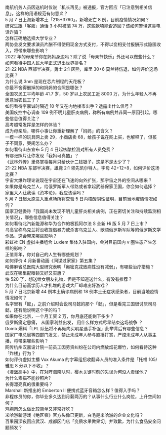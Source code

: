 南航机务人员因送机时仅说「机长再见」被通报，官方回应「已注意到相关信息」，这样的用语规范有何意义？  
5 月 7 日上海新增本土「215+3760」，新增死亡 8 例，目前疫情情况如何？  
研究生跟「客服」通话 3 小时被骗 74 万，这些款项能否追回？该如何警惕这类电话诈骗？  
怎样正确地选择大学专业？  
两协会发文要求演员片酬不得使用现金方式支付，不得以变相支付报酬形式隐匿收入，将带来哪些影响？  
2022 年的母亲节你在妈妈身边吗？除了说「母亲节快乐」外还可以做些什么？  
如何看待中国人民大学正式退出世界排名？  
21-22 NBA 西部半决赛，勇士 2:1 灰熊，库里 30+6 莫兰特伤退，如何评价这场比赛？  
为什么说 3nm 是现在芯片制程的天花板？  
你最不舍得删掉的和妈妈的合照是哪张？  
全国农民工平均年龄 41.7 岁，50 岁以上农民工近 8000 万，为什么年轻人不再愿意当农民工了？  
如何看待李嘉诚时隔近 10 年又在内地楼市出手？透露出什么信号？  
美国疾控中心调查 109 例不明儿童肝炎病例，称所有病例并非同一原因引起，哪些信息值得关注？  
高考超常发挥是怎样的体验？  
成为母亲后，哪件小事让你重新理解了「妈妈」的含义？  
一模一样的玩具网上卖 29，小商店卖 68，给孩子说在网上买，也解释了，但孩子不同意，哭闹怎么办？  
如何看待山东宣布 5 月 4 日起核酸检测对所有人员免费？  
有哪张照片让你发现「我妈可真酷」？  
《武林外传》里佟掌柜每月只给伙计二钱银子，这是不是太少了？  
21-22 NBA 东部半决赛，雄鹿 2:1 领先凯尔特人，字母 42+12+8，如何评价这场比赛？  
宇宙大爆炸理论说现在宇宙还在飞速的向外扩张，那宇宙之外的空间从哪来？  
如果你是乌克兰人，给俄罗斯军人带路或者拿起武器保家卫国，你会如何选择？  
家里大人让我读《资本论》，我应该读吗？  
5 月 7 日起太原进入重点场所将查验 5 日内核酸阴性证明，目前当地疫情情况如何？  
国家卫健委称「我国尚未发现不明儿童肝炎相关病例，正在密切关注和持续监测相关情况」，哪些信息值得关注？  
如何看待北汽新能源和华为合作的极狐阿尔法 S 全新 Hi 版 5 月 7 日上市？  
乌高官称乌克兰将没收提倡暴力或杀害乌克兰人、歌颂俄罗斯军队等的俄罗斯文学作品，这会带来哪些影响？  
彩虹社 EN 虚拟主播组合 Luxiem 集体入驻国内，会对目前国内 v  圈生态产生怎样的影响？  
正值青年，你对自己的人生有哪些规划？  
如何评价 4 月新番动画《间谍过家家》第五集？  
哈佛麻省总医院大型研究表明「奥密克戎致病性没有减弱」，有哪些治疗措施？  
武汉在哪里配眼镜又好又实惠？  
快 520 了，想送给女朋友礼物，但是不知道送什么，有没有推荐？  
为什么目前高学历人才扎堆的游戏大厂却难出好游戏？  
5 月 7 日北京新增 44 例本土确诊病例和 18 例本土无症状感染者，目前当地疫情情况如何？  
名字里有「懿」，之前介绍时会说司马懿的那个「懿」，但是看完三国很讨厌司马懿，还有能说明这个字的吗？  
如果你在北京，一个月工资 2 万，你月底还能剩下多少？  
俄罗斯痛定思痛， 从国家利益出发， 用什么样方式尽早结束这场战争 ？  
Doinb 爆料「LPL 队伍将不再倾向买明星选手补强」此举背后有哪些信息？  
国家广电总局等四部门发文，禁止未成年人参与直播打赏，严控未成年人从事主播，将带来哪些影响？  
网传杭州汉嘉设计院一前员工因劳资纠纷在公司内燃放烟花爆竹，如何看待这种「炸楼」行为？  
如何评价虚拟主播 Vox Akuma 的字幕组招收翻译人员的准入条件是「托福 105/ 雅思 8 分以下不收」？  
《灌篮高手》中，在对阵海南队时，樱木关键时刻的失误为何没人责怪他？  
为什么素描不能抄照片?  
长得漂亮真的很重要吗？  
Marshall 新推出的 Emberton II 便携式蓝牙音箱怎么样？值得入手吗？  
非程序员的你，你毕业多久达到月薪两万的？从事什么行业什么岗位，上升空间如何？  
鸡胸肉怎么做比较简单又非常好吃？  
米哈游新游戏《绝区零》官方头像已更新，白毛是米哈游的企业文化吗？  
百果园深夜回应武汉、成都区门店「变质水果做果切」并致歉，为什么食品安全问题频发？  
